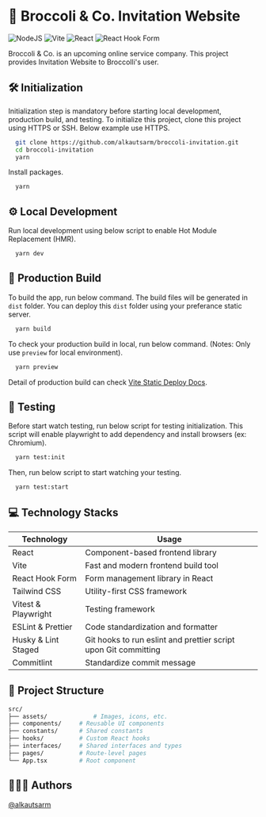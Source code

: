 
# 🥦 Broccoli & Co. Invitation Website 

![NodeJS](https://img.shields.io/badge/node.js-6DA55F?style=for-the-badge&logo=node.js&logoColor=white)
![Vite](https://img.shields.io/badge/vite-%23646CFF.svg?style=for-the-badge&logo=vite&logoColor=white)
![React](https://img.shields.io/badge/react-%2320232a.svg?style=for-the-badge&logo=react&logoColor=%2361DAFB)
![React Hook Form](https://img.shields.io/badge/React%20Hook%20Form-%23EC5990.svg?style=for-the-badge&logo=reacthookform&logoColor=white)

Broccoli & Co. is an upcoming online service company. This project provides Invitation Website to Broccolli's user.

## 🛠️ Initialization

Initialization step is mandatory before starting local development, production build, and testing. To initialize this project, clone this project using HTTPS or SSH. Below example use HTTPS.
```bash
  git clone https://github.com/alkautsarm/broccoli-invitation.git
  cd broccoli-invitation
  yarn
```

Install packages.
```bash
  yarn
```

## ⚙️ Local Development

Run local development using below script to enable Hot Module Replacement (HMR).

```bash
  yarn dev
```

## 🚀 Production Build

To build the app, run below command. The build files will be generated in `dist` folder. You can deploy this `dist` folder using your preferance static server.

```bash
  yarn build
```

To check your production build in local, run below command. (Notes: Only use `preview` for local environment).

```bash
  yarn preview
```
Detail of production build can check [Vite Static Deploy Docs](https://vite.dev/guide/static-deploy).

## 🧪 Testing

Before start watch testing, run below script for testing initialization. This script will enable playwright to add dependency and install browsers (ex: Chromium).

```bash
  yarn test:init
```

Then, run below script to start watching your testing.

```bash
  yarn test:start
```

## 💻 Technology Stacks

|Technology| Usage |
|--|--|
| React | Component-based frontend library |
| Vite | Fast and modern frontend build tool |
| React Hook Form | Form management library  in React |
| Tailwind CSS | Utility-first CSS framework |
| Vitest & Playwright | Testing framework |
| ESLint & Prettier | Code standardization and formatter |
| Husky & Lint Staged | Git hooks to run eslint and prettier script upon Git committing |
| Commitlint | Standardize commit message |
   
## 📂 Project Structure

```bash
src/
├── assets/			    # Images, icons, etc.
├── components/     # Reusable UI components
├── constants/      # Shared constants
├── hooks/          # Custom React hooks
├── interfaces/     # Shared interfaces and types
├── pages/          # Route-level pages
└── App.tsx         # Root component
```

## 👨🏻‍💻 Authors

[@alkautsarm](https://github.com/alkautsarm)
